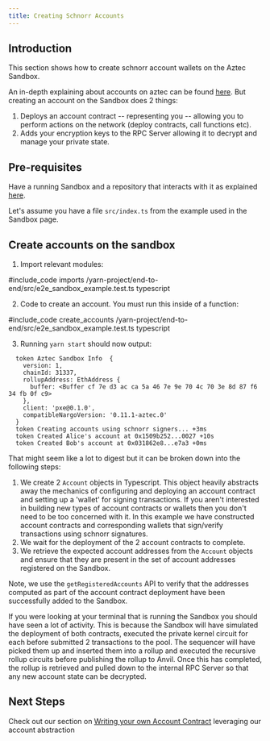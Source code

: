 ```yaml
---
title: Creating Schnorr Accounts
---
```


## Introduction

This section shows how to create schnorr account wallets on the Aztec Sandbox.

An in-depth explaining about accounts on aztec can be found [here](../../concepts/foundation/accounts/main.md). But creating an account on the Sandbox does 2 things:

1. Deploys an account contract -- representing you -- allowing you to perform actions on the network (deploy contracts, call functions etc).
2. Adds your encryption keys to the RPC Server allowing it to decrypt and manage your private state.

## Pre-requisites

Have a running Sandbox and a repository that interacts with it as explained [here](../getting_started/sandbox.md).

Let's assume you have a file `src/index.ts` from the example used in the Sandbox page.

## Create accounts on the sandbox

1. Import relevant modules:

#include_code imports /yarn-project/end-to-end/src/e2e_sandbox_example.test.ts typescript

2. Code to create an account. You must run this inside of a function:

#include_code create_accounts /yarn-project/end-to-end/src/e2e_sandbox_example.test.ts typescript

3. Running `yarn start` should now output:

```
  token Aztec Sandbox Info  {
    version: 1,
    chainId: 31337,
    rollupAddress: EthAddress {
      buffer: <Buffer cf 7e d3 ac ca 5a 46 7e 9e 70 4c 70 3e 8d 87 f6 34 fb 0f c9>
    },
    client: 'pxe@0.1.0',
    compatibleNargoVersion: '0.11.1-aztec.0'
  }
  token Creating accounts using schnorr signers... +3ms
  token Created Alice's account at 0x1509b252...0027 +10s
  token Created Bob's account at 0x031862e8...e7a3 +0ms
```

That might seem like a lot to digest but it can be broken down into the following steps:

1. We create 2 `Account` objects in Typescript. This object heavily abstracts away the mechanics of configuring and deploying an account contract and setting up a 'wallet' for signing transactions. If you aren't interested in building new types of account contracts or wallets then you don't need to be too concerned with it. In this example we have constructed account contracts and corresponding wallets that sign/verify transactions using schnorr signatures.
2. We wait for the deployment of the 2 account contracts to complete.
3. We retrieve the expected account addresses from the `Account` objects and ensure that they are present in the set of account addresses registered on the Sandbox.

Note, we use the `getRegisteredAccounts` API to verify that the addresses computed as part of the
account contract deployment have been successfully added to the Sandbox.

If you were looking at your terminal that is running the Sandbox you should have seen a lot of activity. This is because the Sandbox will have simulated the deployment of both contracts, executed the private kernel circuit for each before submitted 2 transactions to the pool. The sequencer will have picked them up and inserted them into a rollup and executed the recursive rollup circuits before publishing the rollup to Anvil. Once this has completed, the rollup is retrieved and pulled down to the internal RPC Server so that any new account state can be decrypted.

## Next Steps

Check out our section on [Writing your own Account Contract](./writing_an_account_contract.md) leveraging our account abstraction
